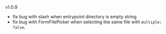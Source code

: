 v1.0.9

- fix bug with slash when entrypoint directory is empty string
- fix bug with FormFilePicker when selecting the same file with `multiple: false`.